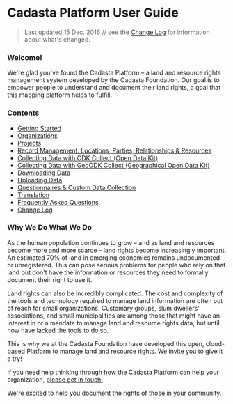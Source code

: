 # Cadasta Platform User Guide

> Last updated 15 Dec. 2016 // see the [Change Log](12-change-log) for information about what's changed.

### Welcome!

We're glad you've found the Cadasta Platform – a land and resource rights management system developed by the Cadasta Foundation. Our goal is to empower people to understand and document their land rights, a goal that this mapping platform helps to fulfill.

### Contents

* [Getting Started](01-gettingstarted.md)
* [Organizations](02-organizations.md)
* [Projects](03-projects.md)
* [Record Management: Locations, Parties, Relationships & Resources](04-records.md)
* [Collecting Data with ODK Collect (Open Data Kit)](05-odkcollect.md)
* [Collecting Data with GeoODK Collect (Geographical Open Data Kit)](06-geoodkcollect.md)
* [Downloading Data](07-download.md)
* [Uploading Data](08-upload.md)
* [Questionnaires & Custom Data Collection](09-XLSForms.md)
* [Translation](10-translation.md)
* [Frequently Asked Questions](11-faq.md)
* [Change Log](12-change-log.md)

### Why We Do What We Do

As the human population continues to grow – and as land and resources become more and more scarce – land rights become increasingly important. An estimated 70% of land in emerging economies remains undocumented or unregistered. This can pose serious problems for people who rely on that land but don't have the information or resources they need to formally document their right to use it.

Land rights can also be incredibly complicated. The cost and complexity of the tools and technology required to manage land information are often out of reach for small organizations. Customary groups, slum dwellers' associations, and small municipalities are among those that might have an interest in or a mandate to manage land and resource rights data, but until now have lacked the tools to do so.

This is why we at the Cadasta Foundation have developed this open, cloud-based Platform to manage land and resource rights. We invite you to give it a try!

If you need help thinking through how the Cadasta Platform can help your organization, [please get in touch. ](http://cadasta.org/contact/)

We're excited to help you document the rights of those in your community.

